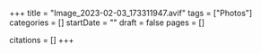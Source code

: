 +++
title = "Image_2023-02-03_173311947.avif"
tags = ["Photos"]
categories = []
startDate = ""
draft = false
pages = []

citations = []
+++

